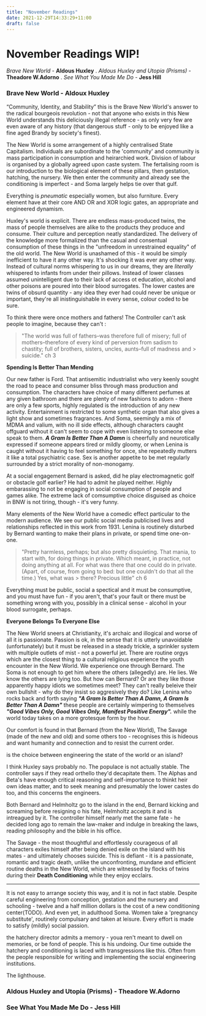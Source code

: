 ```yaml
---
title: "November Readings"
date: 2021-12-29T14:33:29+11:00
draft: false
---
```


# November Readings WIP!

*Brave New World* - **Aldous Huxley** . 
*Aldous Huxley and Utopia (Prisms)* - **Theadore W.Adorno** . 
*See What You Made Me Do* - **Jess Hill**

### **Brave New World - Aldoux Huxley** 

 “Community, Identity, and Stability” this is the Brave New World's answer to the radical bourgeois revolution - not that anyone who exists in this New World understands this deliciously illegal reference - as only very few are even aware of any history (that dangerous stuff - only to be enjoyed like a fine aged Brandy by society's finest).


The New World is some arrangement of a highly centralised State Capitalism. Individuals are subordinate to the 'community' and community is mass participation in consumption and heirarchied work. Division of labour is organised by a globally agreed upon caste system. The fertalising room is our introduction to the biological element of these pillars, then gestation, hatching, the nursery. We then enter the community and already see the conditioning is imperfect - and Soma largely helps tie over that gulf.

Everything is *pneumatic* especially women, but also furniture. Every element have at their core AND OR and XOR logic gates, an appropriate and engineered dynamism.  

Huxley's world is explicit. There are endless mass-produced twins, the mass of people themselves are alike to the products they produce and consume. Their culture and perception neatly standardized. The delivery of the knowledge more formalized than the casual and consentual consumption of these things in the "unfreedom in unrestrained equality" of the old world. 
The New World is unashamed of this - it would be simply inefficient to have it any other way. It's shocking it was ever any other way. 
Instead of cultural norms whispering to us in our dreams, they are *literally* whispered to infants from under their pillows. Instead of lower classes assumed unintelligent due to their lack of access ot education, alcohol and other poisons are poured into their blood surrogates. The lower castes are twins of obsurd quantity - any idea they ever had could never be unique or important, they're all inistinguishable in every sense, colour coded to be sure.

To think there were once mothers and fathers! The Controller can't ask people to imagine, because they can't :

> "The world was full of fathers–was therefore full of misery; full of mothers–therefore of every kind of perversion from sadism to chastity; full of brothers, sisters, uncles, aunts–full of madness and > suicide." ch 3

**Spending Is Better Than Mending**

Our new father is Ford. That antisemitic industrialist who very keenly sought the road to peace and consumer bliss through mass production and consumption. The characters have choice of many different perfumes at any given bathroom and there are plenty of new fashions to adorn - there are only a few sports, highly regulated is the introduction of any new activity. Entertainment is restricted to some synthetic organ that also gives a light show and sometimes fragrances. And Soma, seemingly a mix of MDMA and valium, with no ill side effects, although characters caught offguard without it can't seem to cope with even listening to someone else speak to them. ***A Gram Is Better Than A Damn*** is cheerfully and neurotically expressed if someone appears tired or mildly gloomy, or when Lenina is caught without it having to feel something for once, she repeatedly mutters it like a total psychiatric case. Sex is another appetite to be met regularly surrounded by a strict morality of non-monogamy.

At a social engagement Bernard is asked, did he play electromagnetic golf or obstacle golf earlier? He had to admit he played neither. Highly embarassing to not be engaging in social consumption of people and games alike. The extreme lack of comsumptive choice disguised as choice in BNW is not tiring, though - it's very funny. 

Many elements of the New World have a comedic effect particular to the modern audience. We see our public social media publicised lives and relationships reflected in this work from 1931.
Lenina is routinely disturbed by Bernard wanting to make their plans in private, or spend time one-on-one.

> "Pretty harmless, perhaps; but also pretty disquieting. That mania, to start with, for doing things in private. Which meant, in practice, not doing anything at all. For what was there that one could do in private. (Apart, of course, from going to bed: but one couldn't do that all the time.) Yes, what was > there? Precious little" ch 6

Everything must be public, social a spectical and it must be consumptive, and you must have fun - if you aren't, that's your fault or there must be something wrong with you, possibly in a clinical sense - alcohol in your blood surrogate, perhaps.

**Everyone Belongs To Everyone Else**

The New World sneers at Christianity, it's archaic and illogical and worse of all it is passionate. Passion is ok, in the sense that it is utterly unavoidable (unfortunately) but it must be released in a steady trickle, a sprinkler system with multiple outlets of mist - not a powerful jet. 
There are routine orgys which are the closest thing to a cultural religious experience the youth encounter in the New World. We experience one through Bernard. The Soma is not enough to get him where the others (allegedly) are. He lies. We know the others are lying too. But how can Bernard? Or are they like those apparently happy idiots we sometimes meet? They can't really beleive their own bullshit - why do they insist so aggresively they do? Like Lenina who rocks back and forth saying ***"A Gram Is Better Than A Damn, A Gram Is Better Than A Damn"*** these people are certainly wimpering to themselves ***"Good Vibes Only, Good Vibes Only, Manifest Positive Energy".*** while the world today takes on a more grotesque form by the hour. 

Our comfort is found in that Bernard (from the New World), The Savage (made of the new and old) and some others too - recognises this is hideous and want humanity and connection and to resist the current order. 

is the choice between engineering the state of the world or an island?

I think Huxley says probably no. The populace is not actually stable. The controller says if they read orthello they'd decapitate them. The Alphas and Beta's have enough critical reasoning and self-importance to thinkt heir own ideas matter, and to seek meaning and presumably the lower castes do too, and this concerns the engineers. 

Both Bernard and Helmholtz go to the island in the end, Bernard kicking and screaming before resigning o his fate, Helmholtz accepts it and is intreagued by it. The controller himself nearly met the same fate - he decided long ago to remain the law-maker and indulge in breaking the laws, reading philosophy and the bible in his office.

The Savage - the most thoughtful and effortlessly courageous of all characters exiles himself after being denied exile on the island with his mates - and ultimately chooses suicide. This is defiant - it is a passionate, romantic and tragic death, unlike the unconfronting, mundane and efficient routine deaths in the New World, which are witnessed by flocks of twins during their **Death Conditioning** while they enjoy ecclairs. 






-------------

It is not easy to arrange society this way, and it is not in fact stable. Despite careful engineering from conception, gestation and the nursery and schooling - twelve and a half million dollars is the cost of a new conditioning center(TODO). And even yet, in adulthood Soma. Women take a 'pregnancy substitute', routinely compulsary and taken at leisure. Every effort is made to satisfy (mildly) social passion. 

the hatchery director admits a memory - youa ren't meant to dwell on memories, or be fond of people. This is his undoing. Our time outside the hatchery and conditioning is laced with transgressions like this. Often from the people responsible for writing and implementing the social engineering institutions. 


The lighthouse.


### Aldous Huxley and Utopia (Prisms) - Theadore W.Adorno

### See What You Made Me Do - Jess Hill


